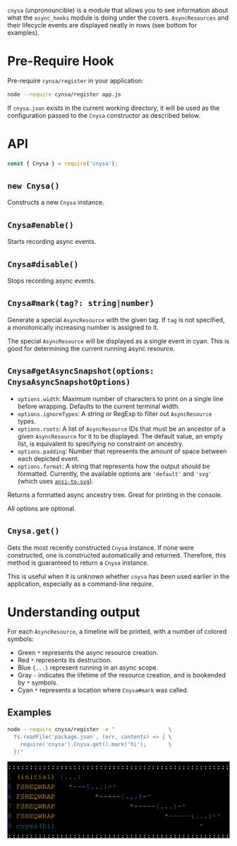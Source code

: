 `cnysa` (unpronouncible) is a module that allows you to see information about what the `async_hooks` module is doing under the covers. `AsyncResources` and their lifecycle events are displayed neatly in rows (see bottom for examples).

# Pre-Require Hook

Pre-require `cynsa/register` in your application:

```bash
node --require cynsa/register app.js
```

If `cnysa.json` exists in the current working directory, it will be used as the configuration passed to the `Cnysa` constructor as described below.

# API

```js
const { Cnysa } = require('cnysa');
```

## `new Cnysa()`

Constructs a new `Cnysa` instance.

## `Cnysa#enable()`

Starts recording async events.

## `Cnysa#disable()`

Stops recording async events.

## `Cnysa#mark(tag?: string|number)`

Generate a special `AsyncResource` with the given tag. If `tag` is not specified, a monotonically increasing number is assigned to it.

The special `AsyncResource` will be displayed as a single event in cyan. This is good for determining the current running async resource.

## `Cnysa#getAsyncSnapshot(options: CnysaAsyncSnapshotOptions)`

* `options.width`: Maximum number of characters to print on a single line before wrapping. Defaults to the current terminal width.
* `options.ignoreTypes`: A string or RegExp to filter out `AsyncResource` types.
* `options.roots`: A list of `AsyncResource` IDs that must be an ancestor of a given `AsyncResource` for it to be displayed. The default value, an empty list, is equivalent to specifying no constraint on ancestry.
* `options.padding`: Number that represents the amount of space between each depicted event.
* `options.format`: A string that represents how the output should be formatted. Currently, the available options are `'default'` and `'svg'` (which uses [`ansi-to-svg`](https://github.com/F1LT3R/ansi-to-svg)).

Returns a formatted async ancestry tree. Great for printing in the console.

All options are optional.

## `Cnysa.get()`

Gets the most recently constructed `Cnysa` instance. If none were constructed, one is constructed automatically and returned. Therefore, this method is guaranteed to return a `Cnysa` instance.

This is useful when it is unknown whether `cnysa` has been used earlier in the application, especially as a command-line require.

# Understanding output

For each `AsyncResource`, a timeline will be printed, with a number of colored symbols:

* Green `*` represents the async resource creation.
* Red `*` represents its destruction.
* Blue `{...}` represent running in an async scope.
* Gray `-` indicates the lifetime of the resource creation, and is bookended by `*` symbols.
* Cyan `*` represents a location where `Cnysa#mark` was called.

## Examples

```bash
node --require cnysa/register -e "                 \
  fs.readFile('package.json', (err, contents) => { \
    require('cnysa').Cnysa.get().mark('hi');       \
  })"
```

![example-readfile.svg](./doc/images/example-readfile.svg)
